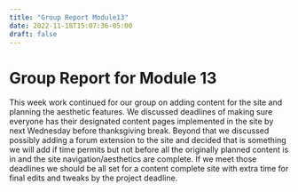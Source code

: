 ```yaml
---
title: "Group Report Module13"
date: 2022-11-18T15:07:36-05:00
draft: false
---
```

# Group Report for Module 13

This week work continued for our group on adding content for the site and planning the aesthetic features. We discussed deadlines of making sure everyone has their designated content pages implemented in the site by next Wednesday before thanksgiving break. Beyond that we discussed possibly adding a forum extension to the site and decided that is something we will add if time permits but not before all the originally planned content is in and the site navigation/aesthetics are complete. If we meet those deadlines we should be all set for a content complete site with extra time for final edits and tweaks by the project deadline.
